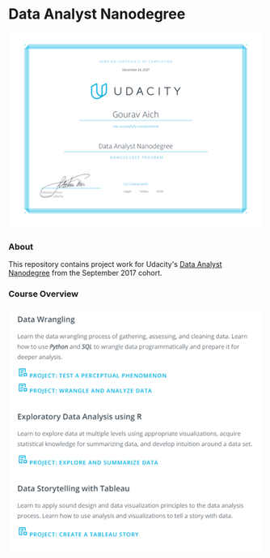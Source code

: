 
# Data Analyst Nanodegree

![alt text](dand-certificate.png)

### About

This repository contains project work for Udacity's [Data Analyst Nanodegree](https://www.udacity.com/course/nd002) from the September 2017 cohort.

### Course Overview

<img src="overview.png" align="left"></img>
